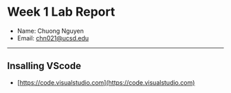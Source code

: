 # Week 1 Lab Report

- Name: Chuong Nguyen
- Email: chn021@ucsd.edu

---

## Insalling VScode

- [https://code.visualstudio.com](https://code.visualstudio.com)
